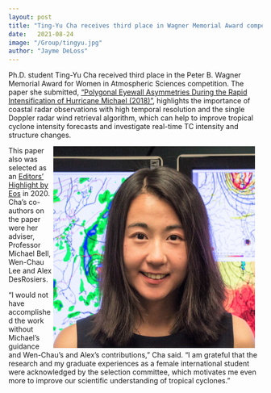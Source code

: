```yaml
---
layout: post
title: "Ting-Yu Cha receives third place in Wagner Memorial Award competition"
date:   2021-08-24
image: "/Group/tingyu.jpg"
author: "Jayme DeLoss"
---
```


Ph.D. student Ting-Yu Cha received third place in the Peter B. Wagner Memorial Award for Women in Atmospheric Sciences competition. The paper she submitted, [“Polygonal Eyewall Asymmetries During the Rapid Intensification of Hurricane Michael (2018)”](https://tropical.colostate.edu/pub/chagrl2020.html), highlights the importance of coastal radar observations with high temporal resolution and the single Doppler radar wind retrieval algorithm, which can help to improve tropical cyclone intensity forecasts and investigate real-time TC intensity and structure changes.

<!--more-->

<img src="/Group/tingyu.jpg"
     alt="Ting-Yu's photo"
     style="float: right; margin-right: 15px; width: 400px" />

 This paper also was selected as an [Editors’ Highlight by Eos](https://eos.org/editor-highlights/the-evolution-of-observed-hurricane-eyewall-shapes) in 2020. Cha’s co-authors on the paper were her adviser, Professor Michael Bell, Wen-Chau Lee and Alex DesRosiers.

“I would not have accomplished the work without Michael’s guidance and Wen-Chau’s and Alex’s contributions,” Cha said. “I am grateful that the research and my graduate experiences as a female international student were acknowledged by the selection committee, which motivates me even more to improve our scientific understanding of tropical cyclones.”
